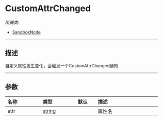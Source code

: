 # CustomAttrChanged

*所属类*:
* [SandboxNode](/Api/Classes/Base/SandboxNode.md)
------------------------------------------------------------------------------------------
## 描述

自定义属性发生变化，会触发一个CustomAttrChanged通知

------------------------------------------------------------------------------------------
## 参数

|<div style="width:100px">名称</div>|<div style="width:100px">类型</div>|<div style="width:50px">默认</div>|<div style="width:350px">描述</div>|
|:---|:---|:---|:---|
|attr|[string](/Api/DataType/String.md)||属性名|

